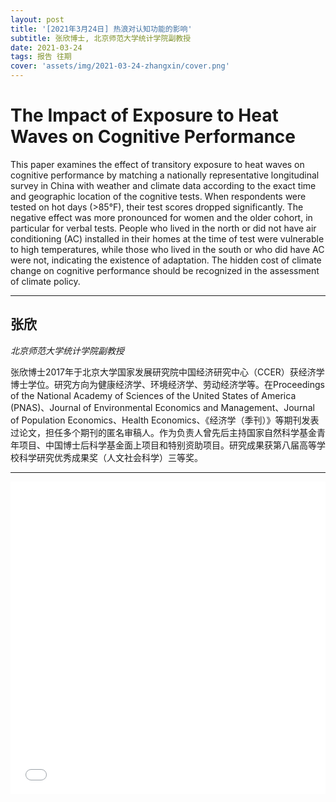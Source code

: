 ```yaml
---
layout: post
title: '[2021年3月24日] 热浪对认知功能的影响'
subtitle: 张欣博士, 北京师范大学统计学院副教授
date: 2021-03-24
tags: 报告 往期
cover: 'assets/img/2021-03-24-zhangxin/cover.png'
---
```


# The Impact of Exposure to Heat Waves on Cognitive Performance

This paper examines the effect of transitory exposure to heat waves on cognitive performance by matching a nationally representative longitudinal survey in China with weather and climate data according to the exact time and geographic location of the cognitive tests. When respondents were tested on hot days (>85°F), their test scores dropped significantly. The negative effect was more pronounced for women and the older cohort, in particular for verbal tests. People who lived in the north or did not have air conditioning (AC) installed in their homes at the time of test were vulnerable to high temperatures, while those who lived in the south or who did have AC were not, indicating the existence of adaptation. The hidden cost of climate change on cognitive performance should be recognized in the assessment of climate policy.

--------

## 张欣

*北京师范大学统计学院副教授*

张欣博士2017年于北京大学国家发展研究院中国经济研究中心（CCER）获经济学博士学位。研究方向为健康经济学、环境经济学、劳动经济学等。在Proceedings of the National Academy of Sciences of the United States of America (PNAS)、Journal of Environmental Economics and Management、Journal of Population Economics、Health Economics、《经济学（季刊）》等期刊发表过论文，担任多个期刊的匿名审稿人。作为负责人曾先后主持国家自然科学基金青年项目、中国博士后科学基金面上项目和特别资助项目。研究成果获第八届高等学校科学研究优秀成果奖（人文社会科学）三等奖。

--------

<iframe style="width: 100%;height: 500px;" src="//player.bilibili.com/player.html?aid=247354900&bvid=BV1Yv41187Uc&cid=315745941&page=1" scrolling="no" border="0" frameborder="no" framespacing="0" allowfullscreen="true"> </iframe>
